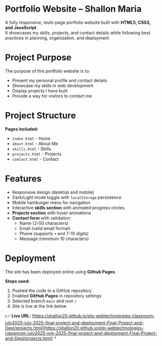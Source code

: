 # Portfolio Website – Shallon Maria

A fully responsive, multi-page portfolio website built with **HTML5, CSS3, and JavaScript**.  
It showcases my skills, projects, and contact details while following best practices in planning, organization, and deployment. 

# Project Purpose  

The purpose of this portfolio website is to:  
- Present my personal profile and contact details  
- Showcase my skills in web development  
- Display projects I have built  
- Provide a way for visitors to contact me

# Project Structure  

**Pages included:**  
- `index.html` - Home  
- `about.html` - About Me  
- `skills.html` - Skills  
- `projects.html` - Projects  
- `contact.html` - Contact  

# Features  

- Responsive design (desktop and mobile)  
- Dark/Light mode toggle with `localStorage` persistence  
- Mobile hamburger menu for navigation  
- Interactive **skills section** with animated progress circles  
- **Projects section** with hover animations  
- **Contact form** with validation:  
  - Name (2–50 characters)  
  - Email (valid email format)  
  - Phone (supports `+` and 7–15 digits)  
  - Message (minimum 10 characters)  

# Deployment  

The site has been deployed online using **Github Pages**.  

**Steps used:**  
1. Pushed the code to a GitHub repository  
2. Enabled **GitHub Pages** in repository settings  
3. Selected branch `main` and root `/`  
4. Site is live at the link below  

👉 **Live URL:** [https://shallon20.github.io/plp-webtechnologies-classroom-july2025-july-2025-final-project-and-deployment-Final-Project-and-Depl/projects.html](https://shallon20.github.io/plp-webtechnologies-classroom-july2025-july-2025-final-project-and-deployment-Final-Project-and-Depl/projects.html) * 
